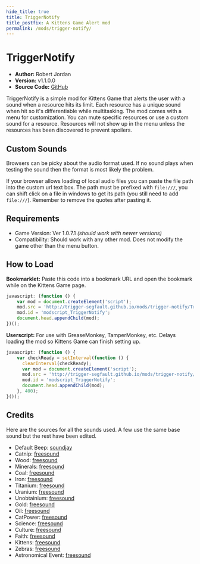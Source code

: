 ```yaml
---
hide_title: true
title: TriggerNotify
title_postfix: A Kittens Game Alert mod
permalink: /mods/trigger-notify/
---
```

# TriggerNotify

* **Author:**         Robert Jordan
* **Version:**        v1.1.0.0
* **Source Code:**    [GitHub](https://github.com/trigger-segfault/trigger-segfault.github.io/tree/master/mods/trigger-notify/)

TriggerNotify is a simple mod for Kittens Game that alerts the user with a sound when a resource hits its limit. Each resource has a unique sound when hit so it's differentiable while multitasking. The mod comes with a menu for customization. You can mute specific resources or use a custom sound for a resource. Resources will not show up in the menu unless the resources has been discovered to prevent spoilers.

## Custom Sounds

Browsers can be picky about the audio format used. If no sound plays when testing the sound then the format is most likely the problem.

If your browser allows loading of local audio files you can paste the file path into the custom url text box. The path must be prefixed with `file:///`, you can shift click on a file in windows to get its path (you still need to add `file:///`). Remember to remove the quotes after pasting it.

## Requirements

* Game Version:   Ver 1.0.7.1 *(should work with newer versions)*
* Compatibility:  Should work with any other mod. Does not modify the game other than the menu button.

## How to Load

**Bookmarklet:** Paste this code into a bookmark URL and open the bookmark while on the Kittens Game page.

```javascript
javascript: (function () {
    var mod = document.createElement('script');
    mod.src = 'http://trigger-segfault.github.io/mods/trigger-notify/TriggerNotify.js';
    mod.id = 'modscript_TriggerNotify';
    document.head.appendChild(mod);
})();
```

**Userscript:** For use with GreaseMonkey, TamperMonkey, etc. Delays loading the mod so Kittens Game can finish setting up.

```javascript
javascript: (function () {
    var checkReady = setInterval(function () {
      clearInterval(checkReady);
      var mod = document.createElement('script');
      mod.src = 'http://trigger-segfault.github.io/mods/trigger-notify/TriggerNotify.js';
      mod.id = 'modscript_TriggerNotify';
      document.head.appendChild(mod);
    }, 400);
}());
```

## Credits

Here are the sources for all the sounds used. A few use the same base sound but the rest have been edited.

* Default Beep: [soundjay](http://www.soundjay.com/button/beep-30b.mp3)
* Catnip: [freesound](https://www.freesound.org/people/MaxDemianAGL/sounds/131050/)
* Wood: [freesound](https://www.freesound.org/people/Celticvalkyria/sounds/250391/)
* Minerals: [freesound](https://www.freesound.org/people/Prosser/sounds/233998/)
* Coal: [freesound](https://www.freesound.org/people/Prosser/sounds/233998/)
* Iron: [freesound](https://www.freesound.org/people/joshfeed/sounds/168822/)
* Titanium: [freesound](https://www.freesound.org/people/joshfeed/sounds/168822/)
* Uranium: [freesound](https://www.freesound.org/people/Corsica_S/sounds/188791/)
* Unobtainium: [freesound](https://www.freesound.org/people/johnnypanic/sounds/32675/)
* Gold: [freesound](https://www.freesound.org/people/monotraum/sounds/162192/)
* Oil: [freesound](https://www.freesound.org/people/jurpobiltema/sounds/189703/)
* CatPower: [freesound](https://www.freesound.org/people/audione/sounds/52458/)
* Science: [freesound](https://www.freesound.org/people/JoelAudio/sounds/136542/)
* Culture: [freesound](https://www.freesound.org/people/Reitanna/sounds/235150/)
* Faith: [freesound](https://www.freesound.org/people/chipfork/sounds/50087/)
* Kittens: [freesound](https://www.freesound.org/people/Npeo/sounds/203121/)
* Zebras: [freesound](https://www.freesound.org/people/acclivity/sounds/19812/)
* Astronomical Event: [freesound](http://www.freesound.org/people/Andromadax24/sounds/186719/)
